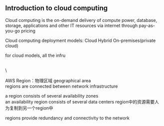 ## Introduction to cloud computing
Cloud computing is the on-demand delivery of compute power, database, storage, applications and other IT resources via internet through pay-as-you-go pricing    

Cloud computing deployment models:  Cloud Hybrid On-premises(private cloud)  

for cloud models, all the infru














\
\

AWS Region：物理区域  geographical area  
regions are connected between network infrastructure  

a region consists of several availability zones  
an availability region consists of several data centers
region中的资源需要人为复制到另一个region中  

regions provide redundancy and connectivity to the network  

